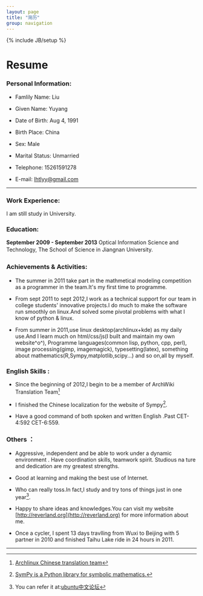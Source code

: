 ```yaml
---
layout: page
title: "简历"
group: navigation
---
```

{% include JB/setup %}

# Resume

### Personal Information:

- Famlily Name: Liu 

- Given Name: Yuyang

- Date of Birth: Aug 4, 1991 

- Birth Place: China

- Sex: Male 

- Marital Status: Unmarried

- Telephone: 15261591278
 
- E-mail: lhtlyy@gmail.com

---

### Work Experience:

I am still study in University.

### Education:

**September 2009 - September 2013** Optical Information Science and Technology, The School of Science in Jiangnan University.　

### Achievements & Activities:　

- The summer in 2011 take part in the mathmetical modeling competition as a programmer in the team.It's my first time to programme.

- From sept 2011 to sept 2012,I work as a technical support for our team in college students' innovative projects.I do much to make the software run smoothly on linux.And solved some pivotal problems with what I know of python & linux.

- From summer in 2011,use linux desktop(archlinux+kde) as my daily use.And I learn much on html/css/js(I built and maintain my own website^o^), Programme languages(common lisp, python, cpp, perl), image processing(gimp, imagemagick), typesetting(latex), something about mathematics(R,Sympy,matplotlib,scipy...) and so on,all by myself.

### English Skills : 

- Since the beginning of 2012,I begin to be a member of ArchWiki Translation Team[^1]

- I finished the Chinese localization for the website of Sympy[^2].

- Have a good command of both spoken and written English .Past CET-4:592 CET-6:559.

### Others ：

- Aggressive, independent and be able to work under a dynamic environment . Have coordination skills, teamwork spirit. Studious na ture and dedication are my greatest strengths.
 
- Good at learning and making the best use of Internet.
 
- Who can really toss.In fact,I study and try tons of things just in one year[^3].

- Happy to share ideas and knowledges.You can visit my website [http://reverland.org](http://reverland.org) for more information about me.

- Once a cycler, I spent 13 days travlling from Wuxi to Beijing with 5 partner in 2010 and finished Taihu Lake ride in 24 hours in 2011.

----

[^1]:[Archlinux Chinese translation team](https://wiki.archlinux.org/index.php/Special:Contributions/Reverland) 
[^2]:[SymPy is a Python library for symbolic mathematics.](http://sympy.org/zh/index.html)
[^3]:You can refer it at:[ubuntu中文论坛](http://forum.ubuntu.org.cn/viewtopic.php?f=112&t=363781)

